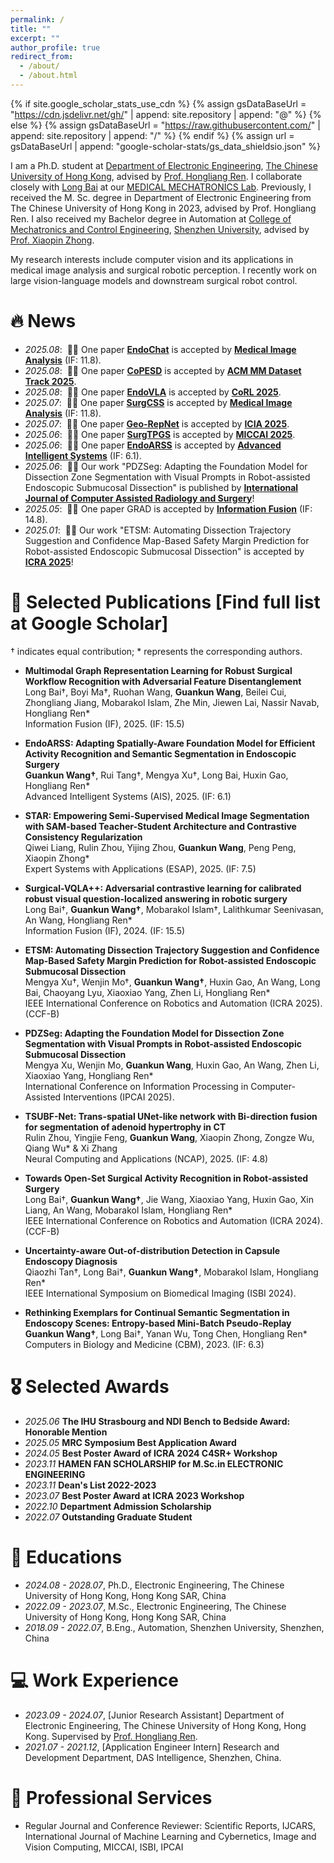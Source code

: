 ```yaml
---
permalink: /
title: ""
excerpt: ""
author_profile: true
redirect_from: 
  - /about/
  - /about.html
---
```

{% if site.google_scholar_stats_use_cdn %}
{% assign gsDataBaseUrl = "https://cdn.jsdelivr.net/gh/" | append: site.repository | append: "@" %}
{% else %}
{% assign gsDataBaseUrl = "https://raw.githubusercontent.com/" | append: site.repository | append: "/" %}
{% endif %}
{% assign url = gsDataBaseUrl | append: "google-scholar-stats/gs_data_shieldsio.json" %}

<span class='anchor' id='about-me'></span>

I am a Ph.D. student at [Department of Electronic Engineering](https://www.ee.cuhk.edu.hk/en-gb/), [The Chinese University of Hong Kong](https://www.cuhk.edu.hk/english/index.html), advised by [Prof. Hongliang Ren](https://www.ee.cuhk.edu.hk/en-gb/people/academic-staff/professors/prof-ren-hongliang). I collaborate closely with [Long Bai](https://longbai-cuhk.github.io/) at our [MEDICAL MECHATRONICS Lab](http://www.labren.org/mm/lab/). Previously, I received the M. Sc. degree in Department of Electronic Engineering from The Chinese University of Hong Kong in 2023, advised by Prof. Hongliang Ren. I also received my Bachelor degree in Automation at [College of Mechatronics and Control Engineering](https://cmce.szu.edu.cn/), [Shenzhen University](https://www.szu.edu.cn/), advised by [Prof. Xiaopin Zhong](https://cmce.szu.edu.cn/info/1686/5238.htm).

My research interests include computer vision and its applications in medical image analysis and surgical robotic perception. I recently work on large vision-language models and downstream surgical robot control.

<!-- <img src="images/my.jpg" alt="sym" width="50%" style="display: block; margin: 0 auto;"> -->


# 🔥 News
- *2025.08*: &nbsp;🎉🎉 One paper [**EndoChat**](https://arxiv.org/pdf/2501.11347) is accepted by [**Medical Image Analysis**](https://www.sciencedirect.com/journal/medical-image-analysis) (IF: 11.8).
- *2025.08*: &nbsp;🎉🎉 One paper [**CoPESD**](https://arxiv.org/pdf/2410.07540?) is accepted by [**ACM MM Dataset Track 2025**](https://acmmm2025.org/).
- *2025.08*: &nbsp;🎉🎉 One paper [**EndoVLA**](https://arxiv.org/pdf/2505.15206) is accepted by [**CoRL 2025**](https://www.corl.org/).
- *2025.07*: &nbsp;🎉🎉 One paper [**SurgCSS**](https://discovery.ucl.ac.uk/id/eprint/10212110/1/Hoque_Rethinking%20data%20imbalance%20in%20class%20incremental%20surgical%20instrument%20segmentation.pdf) is accepted by [**Medical Image Analysis**](https://www.sciencedirect.com/journal/medical-image-analysis) (IF: 11.8).
- *2025.07*: &nbsp;🎉🎉 One paper [**Geo-RepNet**](https://arxiv.org/abs/2507.09294) is accepted by [**ICIA 2025**](https://www.icia2025.org/index.html).
- *2025.06*: &nbsp;🎉🎉 One paper [**SurgTPGS**](https://arxiv.org/abs/2506.23309) is accepted by [**MICCAI 2025**](https://conferences.miccai.org/2025/en/).
- *2025.06*: &nbsp;🎉🎉 One paper [**EndoARSS**](https://www.arxiv.org/abs/2506.06830) is accepted by [**Advanced Intelligent Systems**](https://advanced.onlinelibrary.wiley.com/doi/full/10.1002/aisy.202500288) (IF: 6.1).
- *2025.06*: &nbsp;🎉🎉 Our work "PDZSeg: Adapting the Foundation Model for Dissection Zone Segmentation with Visual Prompts in Robot-assisted Endoscopic Submucosal Dissection" is published by [**International Journal of Computer Assisted Radiology and Surgery**](https://link.springer.com/article/10.1007/s11548-025-03437-7)!
- *2025.05*: &nbsp;🎉🎉 One paper GRAD is accepted by [**Information Fusion**](https://www.sciencedirect.com/journal/information-fusion) (IF: 14.8).
- *2025.01*: &nbsp;🎉🎉 Our work "ETSM: Automating Dissection Trajectory Suggestion and Confidence Map-Based Safety Margin Prediction for Robot-assisted Endoscopic Submucosal Dissection" is accepted by [**ICRA 2025**](https://2025.ieee-icra.org/)!




<span class='anchor' id='publications'></span>
# 📝 Selected Publications [Find full list at Google Scholar]

† indicates equal contribution; * represents the corresponding authors.
- **Multimodal Graph Representation Learning for Robust Surgical Workflow Recognition with Adversarial Feature Disentanglement**<br>
  Long Bai†, Boyi Ma†, Ruohan Wang, **Guankun Wang**, Beilei Cui, Zhongliang Jiang, Mobarakol Islam, Zhe Min, 	Jiewen Lai, Nassir Navab, Hongliang Ren*<br>
  Information Fusion (IF), 2025. (IF: 15.5)

- **EndoARSS: Adapting Spatially-Aware Foundation Model for Efficient Activity Recognition and Semantic Segmentation in Endoscopic Surgery**<br>
  **Guankun Wang†**, Rui Tang†, Mengya Xu†, Long Bai, Huxin Gao, Hongliang Ren*<br>
   Advanced Intelligent Systems (AIS), 2025. (IF: 6.1)

- **STAR: Empowering Semi-Supervised Medical Image Segmentation with SAM-based Teacher-Student Architecture and Contrastive Consistency Regularization**<br>
  Qiwei Liang, Rulin Zhou, Yijing Zhou, **Guankun Wang**, Peng Peng, Xiaopin Zhong*<br>
   Expert Systems with Applications (ESAP), 2025. (IF: 7.5)
  
- **Surgical-VQLA++: Adversarial contrastive learning for calibrated robust visual question-localized answering in robotic surgery**<br>
  Long Bai†, **Guankun Wang†**, Mobarakol Islam†, Lalithkumar Seenivasan, An Wang, Hongliang Ren*<br>
  Information Fusion (IF), 2024. (IF: 15.5)

- **ETSM: Automating Dissection Trajectory Suggestion and Confidence Map-Based Safety Margin Prediction for Robot-assisted Endoscopic Submucosal Dissection**<br>
  Mengya Xu†, Wenjin Mo†, **Guankun Wang†**, Huxin Gao, An Wang, Long Bai, Chaoyang Lyu, Xiaoxiao Yang, Zhen Li, Hongliang Ren*<br>
  IEEE International Conference on Robotics and Automation (ICRA 2025). (CCF-B)

- **PDZSeg: Adapting the Foundation Model for Dissection Zone Segmentation with Visual Prompts in Robot-assisted Endoscopic Submucosal Dissection**<br>
  Mengya Xu, Wenjin Mo, **Guankun Wang**, Huxin Gao, An Wang, Zhen Li, Xiaoxiao Yang, Hongliang Ren*<br>
  International Conference on Information Processing in Computer-Assisted Interventions (IPCAI 2025).

- **TSUBF-Net: Trans-spatial UNet-like network with Bi-direction fusion for segmentation of adenoid hypertrophy in CT**<br>
  Rulin Zhou, Yingjie Feng, **Guankun Wang**, Xiaopin Zhong, Zongze Wu, Qiang Wu* & Xi Zhang <br>
  Neural Computing and Applications (NCAP), 2025. (IF: 4.8)

- **Towards Open-Set Surgical Activity Recognition in Robot-assisted Surgery**<br>
  Long Bai†, **Guankun Wang†**, Jie Wang, Xiaoxiao Yang, Huxin Gao, Xin Liang, An Wang, Mobarakol Islam, 	Hongliang Ren*<br>
  IEEE International Conference on Robotics and Automation (ICRA 2024). (CCF-B)

- **Uncertainty-aware Out-of-distribution Detection in Capsule Endoscopy Diagnosis**<br>
  Qiaozhi Tan†, Long Bai†, **Guankun Wang†**, Mobarakol Islam, Hongliang Ren*<br>
  IEEE International Symposium on Biomedical Imaging (ISBI 2024).

- **Rethinking Exemplars for Continual Semantic Segmentation in Endoscopy Scenes: Entropy-based Mini-Batch Pseudo-Replay**<br>
  **Guankun Wang†**, Long Bai†, Yanan Wu, Tong Chen, Hongliang Ren*<br>
  Computers in Biology and Medicine (CBM), 2023.  (IF: 6.3)


<span class='anchor' id='awards'></span>
# 🎖 Selected Awards
- *2025.06* **The IHU Strasbourg and NDI Bench to Bedside Award: Honorable Mention**
- *2025.05* **MRC Symposium Best Application Award**
- *2024.05* **Best Poster Award of ICRA 2024 C4SR+ Workshop**
- *2023.11* **HAMEN FAN SCHOLARSHIP for M.Sc.in ELECTRONIC ENGINEERING**
- *2023.11* **Dean's List 2022-2023**
- *2023.07* **Best Poster Award at ICRA 2023 Workshop**
- *2022.10* **Department Admission Scholarship**
- *2022.07* **Outstanding Graduate Student**

<span class='anchor' id='work'></span>
# 📖 Educations
- *2024.08 - 2028.07*, Ph.D., Electronic Engineering, The Chinese University of Hong Kong, Hong Kong SAR, China
- *2022.09 - 2023.07*, M.Sc., Electronic Engineering, The Chinese University of Hong Kong, Hong Kong SAR, China
- *2018.09 - 2022.07*, B.Eng., Automation, Shenzhen University, Shenzhen, China

<span class='anchor' id='work'></span>
# 💻 Work Experience
- *2023.09 - 2024.07*, [Junior Research Assistant] Department of Electronic Engineering, The Chinese University of Hong Kong, Hong Kong. Supervised by [Prof. Hongliang Ren](https://www.ee.cuhk.edu.hk/en-gb/people/academic-staff/professors/prof-ren-hongliang).
- *2021.07 - 2021.12*, [Application Engineer Intern] Research and Development Department, DAS Intelligence, Shenzhen, China.

<span class='anchor' id='work'></span>
# 💬 Professional Services
- Regular Journal and Conference Reviewer:
  Scientific Reports, IJCARS, International Journal of Machine Learning and Cybernetics, Image and Vision Computing, MICCAI, ISBI, IPCAI
